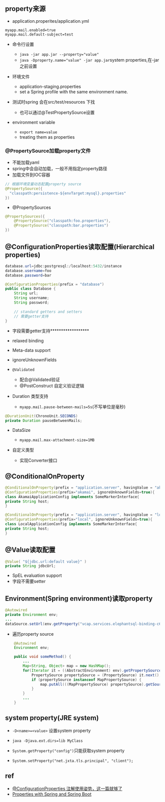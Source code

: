 

## property来源
<!-- src/main/resources auto-detected -->
+ application.properites/application.yml
```
myapp.mail.enabled=true
myapp.mail.default-subject=test
```

+ 命令行设置
    + `java -jar app.jar --property="value"`
    + `java -Dproperty.name="value" -jar app.jar`system properties,在-jar之前设置

+ 环境文件
    + application-staging.properties
    + set a Spring profile with the same environment name.

+ 测试时spring 会在src/test/resources 下找
    + 也可以通过@TestPropertySource设置

+ environment variable
    + `export name=value`
    + treating them as properties

### @PropertySource加载property文件
+ 不能加载yaml
+ spring中会自动加载，一般不用指定property路径
+ 加载文件到IOC容器
```java
// 根据环境变量动态配置property source
@PropertySource({ 
  "classpath:persistence-${envTarget:mysql}.properties"
})

```

+ @PropertySources
```java
@PropertySources({
    @PropertySource("classpath:foo.properties"),
    @PropertySource("classpath:bar.properties")
})
```


## @ConfigurationProperties读取配置(Hierarchical properties)
```java
database.url=jdbc:postgresql:/localhost:5432/instance
database.username=foo
database.password=bar

@ConfigurationProperties(prefix = "database")
public class Database {
    String url;
    String username;
    String password;
 
    // standard getters and setters
    // 需要getter支持
}
```
+ 字段需要getter支持******************
+ relaxed binding
+ Meta-data support


+ ignoreUnknownFields
+ `@Validated`
    + 配合@Validated验证
    + @PostConstruct 自定义验证逻辑
+ Duration 类型支持
    + `myapp.mail.pause-between-mails=5s`(不写单位是毫秒)
```java
@DurationUnit(ChronoUnit.SECONDS)
private Duration pauseBetweenMails;
```

+ DataSize
    + `myapp.mail.max-attachment-size=1MB`

+ 自定义类型
    + 实现Converter接口

<!-- + 用@EnableConfigurationProperties激活
    + 内部使用了@Import(EnableConfigurationPropertiesImportSelector.class)
```java
@Configuration
@EnableConfigurationProperties(MailProperties.class)
class PropertiesConfig{
    ...
}
``` -->

## @ConditionalOnProperty
```java
@ConditionalOnProperty(prefix = "application.server", havingValue = "akamai")
@ConfigurationProperties(prefix="akamai", ignoreUnknownFields=true){
class AkamaiApplicationConfig implements SomeMarkerInterface{
private String host;
}

@ConditionalOnProperty(prefix = "application.server", havingValue = "local")
@ConfigurationProperties(prefix="local", ignoreUnknownFields=true){
class LocalApplicationConfig implements SomeMarkerInterface{
private String host;
}
```

## @Value读取配置
```java
@Value( "${jdbc.url:default value}" )
private String jdbcUrl;

```
+ SpEL evaluation support
+ 字段不需要setter



## Environment(Spring environment)读取property
```java
@Autowired
private Environment env;
...
dataSource.setUrl(env.getProperty("vcap.services.elephantsql-binding-c6c60.label"))
```

+ 遍历property source
```java
    @Autowired
    Environment env;

    public void someMethod() {
        ...
        Map<String, Object> map = new HashMap();
        for(Iterator it = ((AbstractEnvironment) env).getPropertySources().iterator(); it.hasNext(); ) {
            PropertySource propertySource = (PropertySource) it.next();
            if (propertySource instanceof MapPropertySource) {
                map.putAll(((MapPropertySource) propertySource).getSource());
            }
        }
        ...
    }
```

## system property(JRE system)
+  `-D<name>=<value>`  设置system property
  + `java -Djava.ext.dirs=lib MyClass`

+ `System.getProperty("config")`只能获取system property
+ `System.setProperty("net.jxta.tls.principal", "client");`



## ref
+ [@ConfigurationProperties 注解使用姿势，这一篇就够了](https://segmentfault.com/a/1190000020183307)
+ [Properties with Spring and Spring Boot](https://www.baeldung.com/properties-with-spring)